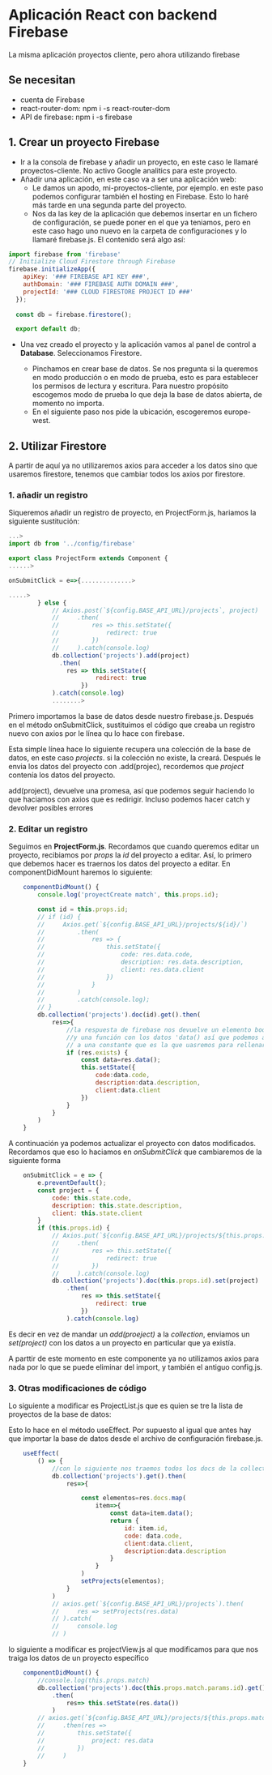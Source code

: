 # Aplicación React con backend Firebase

La misma aplicación proyectos cliente, pero ahora utilizando firebase

## Se necesitan

- cuenta de Firebase
- react-router-dom: npm i -s react-router-dom
- API de firebase: npm i -s firebase

## 1. Crear un proyecto Firebase

- Ir a la consola de firebase y añadir un proyecto, en este caso le llamaré proyectos-cliente. No activo Google analitics para este proyecto.
- Añadir una aplicación, en este caso va a ser una aplicación web:
  - Le damos un apodo, mi-proyectos-cliente, por ejemplo. en este paso podemos configurar también el hosting en Firebase. Esto lo haré más tarde en una segunda parte del proyecto.
  - Nos da las key de la aplicación que debemos insertar en un fichero de configuración, se puede poner en el que ya teniamos, pero en este caso hago uno nuevo en la carpeta de configuraciones y  lo llamaré firebase.js. El contenido será algo así:

```javascript
import firebase from 'firebase'
// Initialize Cloud Firestore through Firebase
firebase.initializeApp({
    apiKey: '### FIREBASE API KEY ###',
    authDomain: '### FIREBASE AUTH DOMAIN ###',
    projectId: '### CLOUD FIRESTORE PROJECT ID ###'
  });
  
  const db = firebase.firestore();

  export default db;
```

- Una vez creado el proyecto y la aplicación vamos al panel de control a **Database**. Seleccionamos Firestore.

  - Pinchamos en crear base de datos. Se nos pregunta si la queremos en modo producción o en modo de prueba, esto es para establecer los permisos de lectura y escritura. Para nuestro propósito escogemos modo de prueba lo que deja la base de datos abierta, de momento no importa.
  - En el siguiente paso nos pide la ubicación, escogeremos europe-west.

## 2. Utilizar Firestore

A partir de aquí ya no utilizaremos axios para acceder a los datos sino que usaremos firestore, tenemos que cambiar todos los axios por firestore.

### 1. añadir un registro

Siqueremos añadir un registro de proyecto, en ProjectForm.js, hariamos la siguiente sustitución:

```javascript
...>
import db from '../config/firebase'

export class ProjectForm extends Component {
......>

onSubmitClick = e=>{..............>

.....>
        } else {
            // Axios.post(`${config.BASE_API_URL}/projects`, project)
            //     .then(
            //         res => this.setState({
            //             redirect: true
            //         })
            //     ).catch(console.log)
            db.collection('projects').add(project)
              .then(
                res => this.setState({
                        redirect: true
                    })
            ).catch(console.log)
            ........>
```

Primero importamos la base de datos desde nuestro firebase.js. Después en el método onSubmitClick, sustituimos el código que creaba un registro nuevo con axios por le línea qu lo hace con firebase.

Esta simple línea hace lo siguiente recupera una colección de la base de datos, en este caso *projects*. si la colección no existe, la creará. Después le envia los datos del proyecto con .add(projec), recordemos que *project* contenía los datos del proyecto.

add(project), devuelve una promesa, así que podemos seguir haciendo lo que haciamos con axios que es redirigir. Incluso podemos hacer catch y devolver posibles errores

### 2. Editar un registro

Seguimos en **ProjectForm.js**. Recordamos que cuando queremos editar un proyecto, recibiamos por *props* la *id* del proyecto a editar. Así, lo primero que debemos hacer es traernos los datos del proyecto a editar. En componentDidMount haremos lo siguiente:

```javascript
    componentDidMount() {
        console.log('proyectCreate match', this.props.id);

        const id = this.props.id;
        // if (id) {
        //     Axios.get(`${config.BASE_API_URL}/projects/${id}/`)
        //         .then(
        //             res => {
        //                 this.setState({
        //                     code: res.data.code,
        //                     description: res.data.description,
        //                     client: res.data.client
        //                 })
        //             }
        //         )
        //         .catch(console.log);
        // }
        db.collection('projects').doc(id).get().then(
            res=>{
                //la respuesta de firebase nos devuelve un elemento booleano 'exist'
                //y una función con los datos 'data() así que podemos asignar esta función
                // a una constante que es la que uasremos para rellenar el proyecto
                if (res.exists) {
                    const data=res.data();
                    this.setState({
                        code:data.code,
                        description:data.description,
                        client:data.client
                    })
                }
            }
        )
    }
```

A continuación ya podemos actualizar el proyecto con datos modificados. Recordamos que eso lo haciamos en *onSubmitClick* que cambiaremos de la siguiente forma

```javascript
    onSubmitClick = e => {
        e.preventDefault();
        const project = {
            code: this.state.code,
            description: this.state.description,
            client: this.state.client
        }
        if (this.props.id) {
            // Axios.put(`${config.BASE_API_URL}/projects/${this.props.id}`, project)
            //     .then(
            //         res => this.setState({
            //             redirect: true
            //         })
            //     ).catch(console.log)
            db.collection('projects').doc(this.props.id).set(project)
                .then(
                    res => this.setState({
                        redirect: true
                    })
                ).catch(console.log)
```

Es decir en vez de mandar un *add(proeject)* a la *collection*, enviamos un *set(project)* con los datos a un proyecto en particular que ya existía.

A parttir de este momento en este componente ya no utilizamos axios para nada por lo que se puede eliminar del import, y también el antiguo config.js.

### 3. Otras modificaciones de código

Lo siguiente a modificar es ProjectList.js que es quien se tre la lista de proyectos de la base de datos:

Esto lo hace en el método useEffect. Por supuesto al igual que antes hay que importar la base de datos desde el archivo de configuración firebase.js.

```javascript
    useEffect(
        () => {
            //con lo siguiente nos traemos todos los docs de la collection projects
            db.collection('projects').get().then(
                res=>{

                    const elementos=res.docs.map(
                        item=>{
                            const data=item.data();
                            return {
                                id: item.id,
                                code: data.code,
                                client:data.client,
                                description:data.description
                            }
                        }
                    )
                    setProjects(elementos);
                }
            )
            // axios.get(`${config.BASE_API_URL}/projects`).then(
            //     res => setProjects(res.data)
            // ).catch(
            //     console.log
            // )
```

lo siguiente a modificar es projectView.js al que modificamos para que nos traiga los datos de un proyecto específico

```javascript
    componentDidMount() {
        //console.log(this.props.match)
        db.collection('projects').doc(this.props.match.params.id).get()
            .then(
                res=> this.setState(res.data())
            )
        // axios.get(`${config.BASE_API_URL}/projects/${this.props.match.params.id}/`)
        //     .then(res =>
        //         this.setState({
        //             project: res.data
        //         })
        //     )
    }
```
